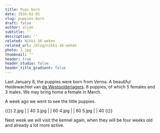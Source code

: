 ```yaml
---
title: Pups born
date: 2016-02-01
slug: puppies-born
draft: false
author: aljan
subtitle: ''
description: ''
related: Nikki 16 weken
related_url: /blog/nikki-16-weken
photo: 1.jpg
thumbnail: ''
header: true
header_studio: false
header_title_gradient: false
---
```


Last January 8, the puppies were born from Venna. A beautiful Heidewachtel van <a href="http://www.westpolderjagers.nl/site/hoofdindex.php?Sid=9&Gid=5">de Westpolderjagers</a>. 8 puppies, of which 5 females and 3 males. We may bring home a female in March.

A week ago we went to see the little puppies.

<!-- Gallery -->
{{<photos footnote="" >}}
2.jpg | | 40
3.jpg | | 60
4.jpg | | 60
5.jpg | | 40
{{</photos>}}

Next week we will visit the kennel again, when they will be four weeks old and already a lot more active.
